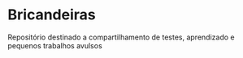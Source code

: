 # Bricandeiras

Repositório destinado a compartilhamento  de testes, aprendizado e pequenos trabalhos avulsos  

